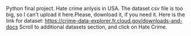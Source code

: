 Python final project. Hate crime anlysis in USA.
The dataset csv file is too big, so I can't upload it here.Please, download it, if you need it.
Here is the link for dataset: https://crime-data-explorer.fr.cloud.gov/downloads-and-docs
Scroll to additional datasets section, and click on Hate Crime. 
